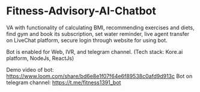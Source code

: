# Fitness-Advisory-AI-Chatbot
VA with functionality of calculating BMI, recommending exercises and diets, find gym and book its subscription, set water reminder, live agent transfer on LiveChat platform, secure login through website for using bot.

Bot is enabled for Web, IVR, and telegram channel. (Tech stack: Kore.ai platform, NodeJs, ReactJs)

Demo video of bot: https://www.loom.com/share/bd6e8e1f07f64e6f89538c0afd9d913c 
Bot on telegram channel: https://t.me/fitness1391_bot
